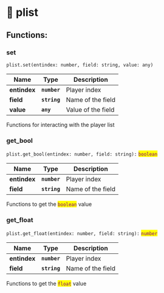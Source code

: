 # 📜 plist

## Functions:

### set

`plist.set(entindex: number, field: string, value: any)`

| Name         | Type         | Description        |
| ------------ | ------------ | ------------------ |
| **entindex** | **`number`** | Player index       |
| **field**    | **`string`** | Name of the field  |
| **value**    | **`any`**    | Value of the field |

Functions for interacting with the player list

### get\_bool

`plist.get_bool(entindex: number, field: string):` <mark style="color:purple;">`boolean`</mark>

| Name         | Type         | Description       |
| ------------ | ------------ | ----------------- |
| **entindex** | **`number`** | Player index      |
| **field**    | **`string`** | Name of the field |

Functions to get the <mark style="color:purple;">`boolean`</mark> value

### get\_float

`plist.get_float(entindex: number, field: string):` <mark style="color:purple;">`number`</mark>

| Name         | Type         | Description       |
| ------------ | ------------ | ----------------- |
| **entindex** | **`number`** | Player index      |
| **field**    | **`string`** | Name of the field |

Functions to get the <mark style="color:purple;">`float`</mark> value

